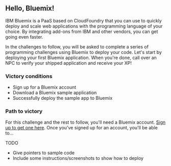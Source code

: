 ## Hello, Bluemix!

IBM Bluemix is a PaaS based on CloudFoundry that you can use to quickly deploy and scale web applications with the programming language of your choice. By integrating add-ons from IBM and other vendors, you can get going even faster.

In the challenges to follow, you will be asked to complete a series of programming challenges using Bluemix to deploy your code. Let's start by deploying your first Bluemix application. When you're done, call over an NPC to verify your shipped application and receive your XP!

### Victory conditions

* Sign up for a Bluemix account
* Download a Bluemix sample application
* Successfully deploy the sample app to Bluemix

### Path to victory

For this challenge and the rest to follow, you'll need a Bluemix account. [Sign up to get one here](https://console.ng.bluemix.net/registration/). Once you've signed up for an account, you'll be able to...

TODO

* Give pointers to sample code
* Include some instructions/screenshots to show how to deploy
